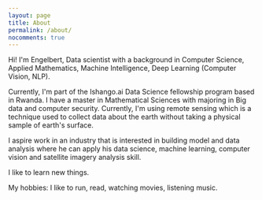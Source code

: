 ```yaml
---
layout: page
title: About
permalink: /about/
nocomments: true
---
```


Hi! I'm Engelbert, Data scientist with a background in Computer Science,  Applied Mathematics, Machine Intelligence, Deep Learning (Computer Vision, NLP).

Currently, I'm part of the Ishango.ai Data Science fellowship program based in Rwanda. I have a master in Mathematical Sciences with majoring in Big data and computer security.  Currently, I'm using remote sensing which is a technique used to collect data about the earth without taking a physical sample of earth's surface.

I aspire work in an industry that is interested in building model and data analysis where he can apply his data science, machine learning, computer vision and satellite imagery analysis skill.

I like to learn new things. 

My hobbies: I like to run, read, watching movies, listening music. 

